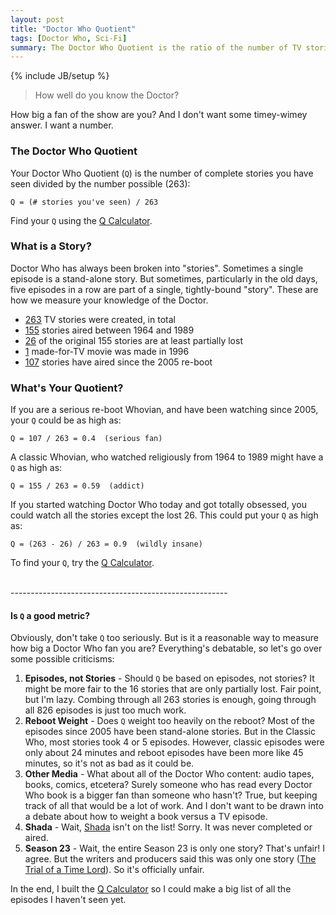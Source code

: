 ```yaml
---
layout: post
title: "Doctor Who Quotient"
tags: [Doctor Who, Sci-Fi]
summary: The Doctor Who Quotient is the ratio of the number of TV stories you've seen to the total. It's a measure of how well you know the Doctor. It's also a way to keep track of which episodes you haven't seen yet.
---
```

{% include JB/setup %}

> How well do you know the Doctor?

How big a fan of the show are you? And I don't want some timey-wimey answer. I want a number.

### The Doctor Who Quotient

Your Doctor Who Quotient (`Q`) is the number of complete stories you have seen divided by the number possible (263):

    Q = (# stories you've seen) / 263

Find your `Q` using the [Q Calculator](/q.html).

### What is a Story?

Doctor Who has always been broken into "stories". Sometimes a single episode is a stand-alone story. But sometimes, particularly in the old days, five episodes in a row are part of a single, tightly-bound "story". These are how we measure your knowledge of the Doctor.

* [263](https://en.wikipedia.org/wiki/List_of_Doctor_Who_serials#Series_overview) TV stories were created, in total
* [155](https://en.wikipedia.org/wiki/List_of_Doctor_Who_serials#First_Doctor) stories aired between 1964 and 1989
* [26](https://en.wikipedia.org/wiki/Doctor_Who_missing_episodes) of the original 155 stories are at least partially lost
* [1](https://en.wikipedia.org/wiki/Doctor_Who_%28film%29) made-for-TV movie was made in 1996
* [107](https://en.wikipedia.org/wiki/List_of_Doctor_Who_serials#Ninth_Doctor) stories have aired since the 2005 re-boot

### What's Your Quotient?

If you are a serious re-boot Whovian, and have been watching since 2005, your `Q` could be as high as:

    Q = 107 / 263 = 0.4  (serious fan)

A classic Whovian, who watched religiously from 1964 to 1989 might have a `Q` as high as:

    Q = 155 / 263 = 0.59  (addict)

If you started watching Doctor Who today and got totally obsessed, you could watch all the stories except the lost 26. This could put your `Q` as high as:

    Q = (263 - 26) / 263 = 0.9  (wildly insane)

To find your `Q`, try the [Q Calculator](/q.html).

<br/>
------------------------------------------------------

#### Is `Q` a good metric?

Obviously, don't take `Q` too seriously. But is it a reasonable way to measure how big a Doctor Who fan you are? Everything's debatable, so let's go over some possible criticisms:

1. **Episodes, not Stories** - Should `Q` be based on episodes, not stories? It might be more fair to the 16 stories that are only partially lost. Fair point, but I'm lazy. Combing through all 263 stories is enough, going through all 826 episodes is just too much work.
2. **Reboot Weight** - Does `Q` weight too heavily on the reboot? Most of the episodes since 2005 have been stand-alone stories. But in the Classic Who, most stories took 4 or 5 episodes. However, classic episodes were only about 24 minutes and reboot episodes have been more like 45 minutes, so it's not as bad as it could be.
3. **Other Media** - What about all of the Doctor Who content: audio tapes, books, comics, etcetera? Surely someone who has read every Doctor Who book is a bigger fan than someone who hasn't? True, but keeping track of all that would be a lot of work. And I don't want to be drawn into a debate about how to weight a book versus a TV episode.
4. **Shada** - Wait, [Shada](https://en.wikipedia.org/wiki/Shada) isn't on the list! Sorry. It was never completed or aired.
5. **Season 23** - Wait, the entire Season 23 is only one story? That's unfair! I agree. But the writers and producers said this was only one story ([The Trial of a Time Lord](https://en.wikipedia.org/wiki/The_Trial_of_a_Time_Lord)). So it's officially unfair.

In the end, I built the [Q Calculator](/q.html) so I could make a big list of all the episodes I haven't seen yet.
